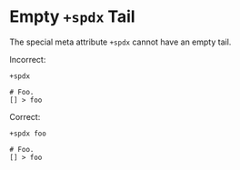 # Empty `+spdx` Tail

The special meta attribute `+spdx` cannot have an empty tail.

Incorrect:

```eo
+spdx

# Foo.
[] > foo
```

Correct:

```eo
+spdx foo

# Foo.
[] > foo
```
